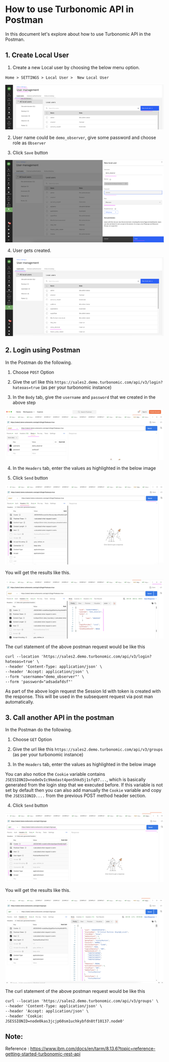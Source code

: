 # How to use Turbonomic API in Postman

In this document let's explore about how to use Turbonomic API in the Postman.

## 1. Create Local User

1. Create a new Local user by choosing the below menu option.

`Home > SETTINGS > Local User >  New Local User`

<img src="images/image-1-usr11.png">

2. User name could be `demo_observer`, give some password and choose role as `Observer`

3. Click `Save` button

<img src="images/image-1-usr12.png">

4. User gets created.

<img src="images/image-1-usr13.png">


## 2. Login using Postman

In the Postman do the following.

1. Choose `POST` Option

2. Give the url like this `https://sales2.demo.turbonomic.com/api/v3/login?hateoas=true` (as per your turbonomic instance)

3. In the `Body` tab, give the `username` and `password` that we created in the above step

<img src="images/image-2-login11.png">

4. In the `Headers` tab, enter the values as highlighted in the below image

5. Click `Send` button

<img src="images/image-2-login12.png">

You will get the results like this.

<img src="images/image-2-login13.png">


The curl statement of the above postman request would be like this 

```
curl --location 'https://sales2.demo.turbonomic.com/api/v3/login?hateoas=true' \
--header 'Content-Type: application/json' \
--header 'Accept: application/json' \
--form 'username="demo_observer"' \
--form 'password="adsadafdsf"'
```

As part of the above login request the Session Id with token is created with the response. This will be used in the subsequent request via post man automatically.


## 3. Call another API in the postman

In the Postman do the following.

1. Choose `GET` Option

2. Give the url like this `https://sales2.demo.turbonomic.com/api/v3/groups` (as per your turbonomic instance)

3. In the `Headers` tab, enter the values as highlighted in the below image

You can also notice the `Cookie` variable contains `JSESSIONID=nodeOvIc9kmdast4pen5hkd5j1sfq97...`, which is basically generated from the login step that we executed before. If this variable is not set by default then you can also add manually the `Cookie` variable and copy the `JSESSIONID....` from the previous POST method header section.

4. Click `Send` button

<img src="images/image-3-api11.png">


You will get the results like this.

<img src="images/image-3-api12.png">


The curl statement of the above postman request would be like this 

```
curl --location 'https://sales2.demo.turbonomic.com/api/v3/groups' \
--header 'Content-Type: application/json' \
--header 'Accept: application/json' \
--header 'Cookie: JSESSIONID=node0kas3jcjp60sm1uchkybfdn8tf10137.node0'
```


## Note: 

Reference  : https://www.ibm.com/docs/en/tarm/8.13.6?topic=reference-getting-started-turbonomic-rest-api
